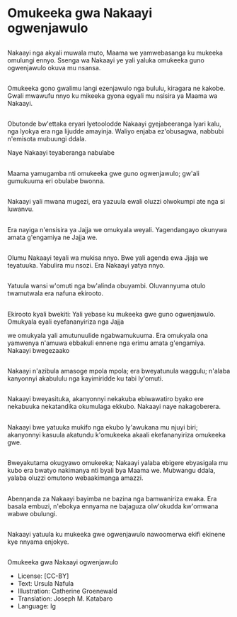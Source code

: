 # Omukeeka gwa Nakaayi ogwenjawulo

##
Nakaayi nga akyali
muwala muto, Maama
we yamwebasanga ku
mukeeka omulungi
ennyo.
Ssenga wa Nakaayi ye
yali yaluka omukeeka
guno ogwenjawulo
okuva mu nsansa.

##
Omukeeka gono
gwalimu langi
ezenjawulo nga bululu,
kiragara ne kakobe.
Gwali mwawufu nnyo
ku mikeeka gyona
egyali mu nsisira ya
Maama wa Nakaayi.

##
Obutonde bw'ettaka
eryari lyetoolodde
Nakaayi gyejabeeranga
lyari kalu, nga lyokya
era nga lijudde
amayinja.
Waliyo enjaba
ez'obusagwa, nabbubi
n'emisota mubuungi
ddala.

Naye Nakaayi
teyaberanga nabulabe

##
Maama yamugamba nti
omukeeka gwe guno
ogwenjawulo; gw'ali
gumukuuma eri
obulabe bwonna.

##
Nakaayi yali mwana
mugezi, era yazuula
ewali oluzzi olwokumpi
ate nga si luwanvu.

##
Era nayiga n'ensisira ya
Jajja we omukyala
weyali.
Yagendangayo okunywa
amata g'engamiya ne
Jajja we.

##
Olumu Nakaayi teyali
wa mukisa nnyo. Bwe
yali agenda ewa Jjaja
we teyatuuka. Yabulira
mu nsozi.
Era Nakaayi yatya
nnyo.

##
Yatuula wansi w'omuti
nga bw'alinda
obuyambi.
Oluvannyuma otulo
twamutwala era nafuna
ekirooto.

##
Ekirooto kyali bwekiti:
Yali yebase ku mukeeka
gwe guno ogwenjawulo.
Omukyala eyali
eyefananyiriza nga Jajja

we omukyala yali
amutunuulide
ngabwamukuuma.
Era omukyala ona
yamwenya n'amuwa
ebbakuli ennene nga
erimu amata
g'engamiya.
Nakaayi bwegezaako

##
Nakaayi n'azibula
amasoge mpola mpola;
era bweyatunula
waggulu; n'alaba
kanyonnyi akabululu
nga kayimiridde ku tabi
ly'omuti.

##
Nakaayi bweyasituka,
akanyonnyi nekakuba
ebiwawatiro byako ere
nekabuuka nekatandika
okumulaga ekkubo.
Nakaayi naye
nakagoberera.

##
Nakaayi bwe yatuuka
mukifo nga ekubo
ly'awukana mu njuyi
biri; akanyonnyi kasuula
akatundu k'omukeeka
akaali ekefananyiriza
omukeeka gwe.

##
Bweyakutama
okugyawo omukeeka;
Nakaayi yalaba ebigere
ebyasigala mu kubo era
bwatyo nakimanya nti
byali bya Maama we.
Mubwangu ddala,
yalaba oluzzi omutono
webaakimanga amazzi.

##
Abenŋanda za Nakaayi
bayimba ne bazina nga
bamwaniriza ewaka.
Era basala embuzi,
n'ebokya ennyama ne
bajaguza olw'okudda
kw'omwana wabwe
obulungi.

##
Nakaayi yatuula ku
mukeeka gwe
ogwenjawulo
nawoomerwa ekifi
ekinene kye nnyama
enjokye.

##
Omukeeka gwa Nakaayi
ogwenjawulo
* License: [CC-BY]
* Text: Ursula Nafula
* Illustration: Catherine Groenewald
* Translation: Joseph M. Katabaro
* Language: lg
